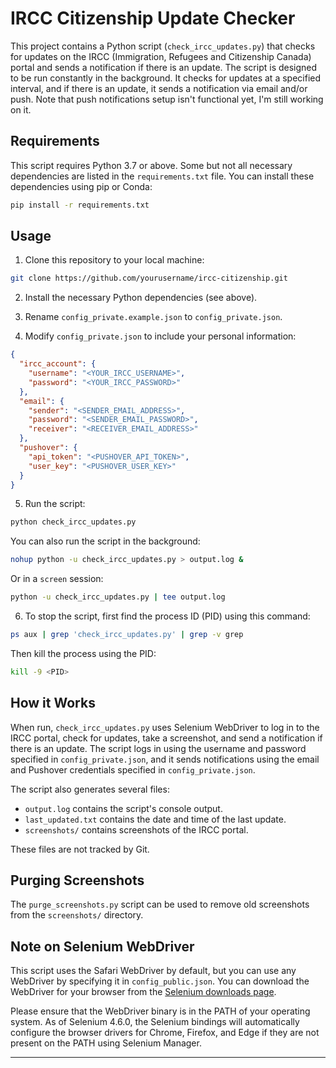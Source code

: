 # IRCC Citizenship Update Checker

This project contains a Python script (`check_ircc_updates.py`) that checks for updates on the IRCC (Immigration, Refugees and Citizenship Canada) portal and sends a notification if there is an update. The script is designed to be run constantly in the background. It checks for updates at a specified interval, and if there is an update, it sends a notification via email and/or push. Note that push notifications setup isn't functional yet, I'm still working on it.

## Requirements

This script requires Python 3.7 or above. Some but not all necessary dependencies are listed in the `requirements.txt` file. You can install these dependencies using pip or Conda:

```bash
pip install -r requirements.txt
```

## Usage

1. Clone this repository to your local machine:

```bash
git clone https://github.com/yourusername/ircc-citizenship.git
```

2. Install the necessary Python dependencies (see above).

3. Rename `config_private.example.json` to `config_private.json`.

4. Modify `config_private.json` to include your personal information:

```json
{
  "ircc_account": {
    "username": "<YOUR_IRCC_USERNAME>",
    "password": "<YOUR_IRCC_PASSWORD>"
  },
  "email": {
    "sender": "<SENDER_EMAIL_ADDRESS>",
    "password": "<SENDER_EMAIL_PASSWORD>",
    "receiver": "<RECEIVER_EMAIL_ADDRESS>"
  },
  "pushover": {
    "api_token": "<PUSHOVER_API_TOKEN>",
    "user_key": "<PUSHOVER_USER_KEY>"
  }
}
```

5. Run the script:

```bash
python check_ircc_updates.py
```

You can also run the script in the background:

```bash
nohup python -u check_ircc_updates.py > output.log &
```

Or in a `screen` session:

```bash
python -u check_ircc_updates.py | tee output.log
```

6. To stop the script, first find the process ID (PID) using this command:

```bash
ps aux | grep 'check_ircc_updates.py' | grep -v grep
```

Then kill the process using the PID:

```bash
kill -9 <PID>
```

## How it Works

When run, `check_ircc_updates.py` uses Selenium WebDriver to log in to the IRCC portal, check for updates, take a screenshot, and send a notification if there is an update. The script logs in using the username and password specified in `config_private.json`, and it sends notifications using the email and Pushover credentials specified in `config_private.json`.

The script also generates several files:

* `output.log` contains the script's console output.
* `last_updated.txt` contains the date and time of the last update.
* `screenshots/` contains screenshots of the IRCC portal.

These files are not tracked by Git.

## Purging Screenshots

The `purge_screenshots.py` script can be used to remove old screenshots from the `screenshots/` directory.

## Note on Selenium WebDriver

This script uses the Safari WebDriver by default, but you can use any WebDriver by specifying it in `config_public.json`. You can download the WebDriver for your browser from the [Selenium downloads page](https://www.selenium.dev/downloads/).

Please ensure that the WebDriver binary is in the PATH of your operating system. As of Selenium 4.6.0, the Selenium bindings will automatically configure the browser drivers for Chrome, Firefox, and Edge if they are not present on the PATH using Selenium Manager.

---

